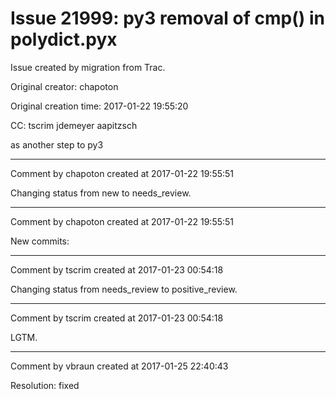 # Issue 21999: py3 removal of cmp() in polydict.pyx

Issue created by migration from Trac.

Original creator: chapoton

Original creation time: 2017-01-22 19:55:20

CC:  tscrim jdemeyer aapitzsch

as another step to py3


---

Comment by chapoton created at 2017-01-22 19:55:51

Changing status from new to needs_review.


---

Comment by chapoton created at 2017-01-22 19:55:51

New commits:


---

Comment by tscrim created at 2017-01-23 00:54:18

Changing status from needs_review to positive_review.


---

Comment by tscrim created at 2017-01-23 00:54:18

LGTM.


---

Comment by vbraun created at 2017-01-25 22:40:43

Resolution: fixed

